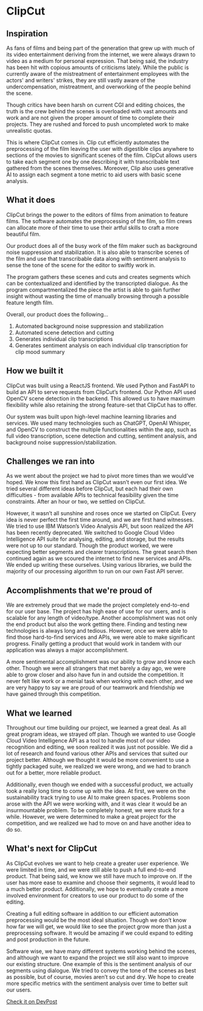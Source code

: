 # ClipCut

## Inspiration

As fans of films and being part of the generation that grew up with much of its video entertainment deriving from the internet, we were always drawn to video as a medium for personal expression. That being said, the industry has been hit with copious amounts of criticisms lately. While the public is currently aware of the mistreatment of entertainment employees with the actors' and writers' strikes, they are still vastly aware of the undercompensation, mistreatment, and overworking of the people behind the scene.

Though critics have been harsh on current CGI and editing choices, the truth is the crew behind the scenes is overloaded with vast amounts and work and are not given the proper amount of time to complete their projects. They are rushed and forced to push uncompleted work to make unrealistic quotas.

This is where ClipCut comes in. Clip cut efficiently automates the preprocessing of the film leaving the user with digestible clips anywhere to sections of the movies to significant scenes of the film. ClipCut allows users to take each segment one by one describing it with transcribable text gathered from the scenes themselves. Moreover, Clip also uses generative AI to assign each segment a tone metric to aid users with basic scene analysis.

## What it does

ClipCut brings the power to the editors of films from animation to feature films. The software automates the preprocessing of the film, so film crews can allocate more of their time to use their artful skills to craft a more beautiful film.

Our product does all of the busy work of the film maker such as background noise suppression and stabilization. It is also able to transcribe scenes of the film and use that transcribable data along with sentiment analysis to sense the tone of the scene for the editor to swiftly work in.

The program gathers these scenes and cuts and creates segments which can be contextualized and identified by the transcripted dialogue. As the program compartmentalized the piece the artist is able to gain further insight without wasting the time of manually browsing through a possible feature length film.

Overall, our product does the following…

1. Automated background noise suppression and stabilization
2. Automated scene detection and cutting
3. Generates individual clip transcriptions
4. Generates sentiment analysis on each individual clip transcription for clip mood summary

## How we built it

ClipCut was built using a ReactJS frontend. We used Python and FastAPI to build an API to serve requests from ClipCut’s frontend. Our Python API used OpenCV scene detection in the backend. This allowed us to have maximum flexibility while also retaining the strong feature-set that ClipCut has to offer.

Our system was built upon high-level machine learning libraries and services. We used many technologies such as ChatGPT, OpenAI Whisper, and OpenCV to construct the multiple functionalities within the app, such as full video transcription, scene detection and cutting, sentiment analysis, and background noise suppression/stabilization.

## Challenges we ran into

As we went about the project we had to pivot more times than we would’ve hoped. We know this first hand as ClipCut wasn’t even our first idea. We tried several different ideas before ClipCut, but each had their own difficulties - from available APIs to technical feasibility given the time constraints. After an hour or two, we settled on ClipCut.

However, it wasn’t all sunshine and roses once we started on ClipCut. Every idea is never perfect the first time around, and we are first hand witnesses. We tried to use IBM Watson’s Video Analysis API, but soon realized the API has been recently deprecated. We switched to Google Cloud Video Intelligence API suite for analysing, editing, and storage, but the results were not up to our standard. Though the product worked, we were expecting better segments and clearer transcriptions. The great search then continued again as we scoured the internet to find new services and APIs. We ended up writing these ourselves. Using various libraries, we build the majority of our processing algorithm to run on our own Fast API server.

## Accomplishments that we're proud of

We are extremely proud that we made the project completely end-to-end for our user base. The project has high ease of use for our users, and is scalable for any length of video/type. Another accomplishment was not only the end product but also the work getting there. Finding and testing new technologies is always long and tedious. However, once we were able to find those hard-to-find services and APIs, we were able to make significant progress. Finally getting a product that would work in tandem with our application was always a major accomplishment.

A more sentimental accomplishment was our ability to grow and know each other. Though we were all strangers that met barely a day ago, we were able to grow closer and also have fun in and outside the competition. It never felt like work or a menial task when working with each other, and we are very happy to say we are proud of our teamwork and friendship we have gained through this competition.

## What we learned

Throughout our time building our project, we learned a great deal. As all great program ideas, we strayed off plan. Though we wanted to use Google Cloud Video Intelligence API as a tool to handle most of our video recognition and editing, we soon realized it was just not possible. We did a lot of research and found various other APIs and services that suited our project better. Although we thought it would be more convenient to use a tightly packaged suite, we realized we were wrong, and we had to branch out for a better, more reliable product.

Additionally, even though we ended with a successful product, we actually took a really long time to come up with the idea. At first, we were on the sustainability track trying to use AI to make green spaces. Problems soon arose with the API we were working with, and it was clear it would be an insurmountable problem. To be completely honest, we were stuck for a while. However, we were determined to make a great project for the competition, and we realized we had to move on and have another idea to do so.

## What's next for ClipCut

As ClipCut evolves we want to help create a greater user experience. We were limited in time, and we were still able to push a full end-to-end product. That being said, we know we still have much to improve on. If the user has more ease to examine and choose their segments, it would lead to a much better product. Additionally, we hope to eventually create a more involved environment for creators to use our product to do some of the editing.

Creating a full editing software in addition to our efficient automation preprocessing would be the most ideal situation. Though we don’t know how far we will get, we would like to see the project grow more than just a preprocessing software. It would be amazing if we could expand to editing and post production in the future.

Software wise, we have many different systems working behind the scenes, and although we want to expand the project we still also want to improve our existing structure. One example of this is the sentiment analysis of our segments using dialogue. We tried to convey the tone of the scenes as best as possible, but of course, movies aren’t so cut and dry. We hope to create more specific metrics with the sentiment analysis over time to better suit our users.

[Check it on DevPost](https://devpost.com/software/clipcut)
